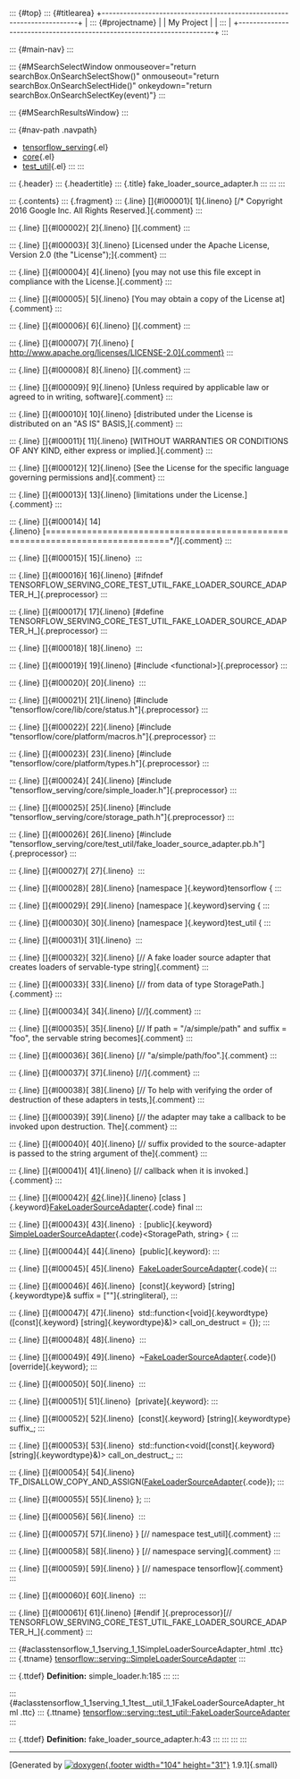 ::: {#top}
::: {#titlearea}
+-----------------------------------------------------------------------+
| ::: {#projectname}                                                    |
| My Project                                                            |
| :::                                                                   |
+-----------------------------------------------------------------------+
:::

::: {#main-nav}
:::

::: {#MSearchSelectWindow onmouseover="return searchBox.OnSearchSelectShow()" onmouseout="return searchBox.OnSearchSelectHide()" onkeydown="return searchBox.OnSearchSelectKey(event)"}
:::

::: {#MSearchResultsWindow}
:::

::: {#nav-path .navpath}
-   [tensorflow\_serving](dir_bbc8937306723ff096d79d77f4a73363.html){.el}
-   [core](dir_517df0ab1daf8f221f60ae5135602a49.html){.el}
-   [test\_util](dir_306b000a767a3d8d2b2841959aa6b5f0.html){.el}
:::
:::

::: {.header}
::: {.headertitle}
::: {.title}
fake\_loader\_source\_adapter.h
:::
:::
:::

::: {.contents}
::: {.fragment}
::: {.line}
[]{#l00001}[ 1]{.lineno} [/\* Copyright 2016 Google Inc. All Rights
Reserved.]{.comment}
:::

::: {.line}
[]{#l00002}[ 2]{.lineno} []{.comment}
:::

::: {.line}
[]{#l00003}[ 3]{.lineno} [Licensed under the Apache License, Version 2.0
(the \"License\");]{.comment}
:::

::: {.line}
[]{#l00004}[ 4]{.lineno} [you may not use this file except in compliance
with the License.]{.comment}
:::

::: {.line}
[]{#l00005}[ 5]{.lineno} [You may obtain a copy of the License
at]{.comment}
:::

::: {.line}
[]{#l00006}[ 6]{.lineno} []{.comment}
:::

::: {.line}
[]{#l00007}[ 7]{.lineno} [
http://www.apache.org/licenses/LICENSE-2.0]{.comment}
:::

::: {.line}
[]{#l00008}[ 8]{.lineno} []{.comment}
:::

::: {.line}
[]{#l00009}[ 9]{.lineno} [Unless required by applicable law or agreed to
in writing, software]{.comment}
:::

::: {.line}
[]{#l00010}[ 10]{.lineno} [distributed under the License is distributed
on an \"AS IS\" BASIS,]{.comment}
:::

::: {.line}
[]{#l00011}[ 11]{.lineno} [WITHOUT WARRANTIES OR CONDITIONS OF ANY KIND,
either express or implied.]{.comment}
:::

::: {.line}
[]{#l00012}[ 12]{.lineno} [See the License for the specific language
governing permissions and]{.comment}
:::

::: {.line}
[]{#l00013}[ 13]{.lineno} [limitations under the License.]{.comment}
:::

::: {.line}
[]{#l00014}[
14]{.lineno} [==============================================================================\*/]{.comment}
:::

::: {.line}
[]{#l00015}[ 15]{.lineno} 
:::

::: {.line}
[]{#l00016}[ 16]{.lineno} [\#ifndef
TENSORFLOW\_SERVING\_CORE\_TEST\_UTIL\_FAKE\_LOADER\_SOURCE\_ADAPTER\_H\_]{.preprocessor}
:::

::: {.line}
[]{#l00017}[ 17]{.lineno} [\#define
TENSORFLOW\_SERVING\_CORE\_TEST\_UTIL\_FAKE\_LOADER\_SOURCE\_ADAPTER\_H\_]{.preprocessor}
:::

::: {.line}
[]{#l00018}[ 18]{.lineno} 
:::

::: {.line}
[]{#l00019}[ 19]{.lineno} [\#include \<functional\>]{.preprocessor}
:::

::: {.line}
[]{#l00020}[ 20]{.lineno} 
:::

::: {.line}
[]{#l00021}[ 21]{.lineno} [\#include
\"tensorflow/core/lib/core/status.h\"]{.preprocessor}
:::

::: {.line}
[]{#l00022}[ 22]{.lineno} [\#include
\"tensorflow/core/platform/macros.h\"]{.preprocessor}
:::

::: {.line}
[]{#l00023}[ 23]{.lineno} [\#include
\"tensorflow/core/platform/types.h\"]{.preprocessor}
:::

::: {.line}
[]{#l00024}[ 24]{.lineno} [\#include
\"tensorflow\_serving/core/simple\_loader.h\"]{.preprocessor}
:::

::: {.line}
[]{#l00025}[ 25]{.lineno} [\#include
\"tensorflow\_serving/core/storage\_path.h\"]{.preprocessor}
:::

::: {.line}
[]{#l00026}[ 26]{.lineno} [\#include
\"tensorflow\_serving/core/test\_util/fake\_loader\_source\_adapter.pb.h\"]{.preprocessor}
:::

::: {.line}
[]{#l00027}[ 27]{.lineno} 
:::

::: {.line}
[]{#l00028}[ 28]{.lineno} [namespace ]{.keyword}tensorflow {
:::

::: {.line}
[]{#l00029}[ 29]{.lineno} [namespace ]{.keyword}serving {
:::

::: {.line}
[]{#l00030}[ 30]{.lineno} [namespace ]{.keyword}test\_util {
:::

::: {.line}
[]{#l00031}[ 31]{.lineno} 
:::

::: {.line}
[]{#l00032}[ 32]{.lineno} [// A fake loader source adapter that creates
loaders of servable-type string]{.comment}
:::

::: {.line}
[]{#l00033}[ 33]{.lineno} [// from data of type StoragePath.]{.comment}
:::

::: {.line}
[]{#l00034}[ 34]{.lineno} [//]{.comment}
:::

::: {.line}
[]{#l00035}[ 35]{.lineno} [// If path = \"/a/simple/path\" and suffix =
\"foo\", the servable string becomes]{.comment}
:::

::: {.line}
[]{#l00036}[ 36]{.lineno} [// \"a/simple/path/foo\".]{.comment}
:::

::: {.line}
[]{#l00037}[ 37]{.lineno} [//]{.comment}
:::

::: {.line}
[]{#l00038}[ 38]{.lineno} [// To help with verifying the order of
destruction of these adapters in tests,]{.comment}
:::

::: {.line}
[]{#l00039}[ 39]{.lineno} [// the adapter may take a callback to be
invoked upon destruction. The]{.comment}
:::

::: {.line}
[]{#l00040}[ 40]{.lineno} [// suffix provided to the source-adapter is
passed to the string argument of the]{.comment}
:::

::: {.line}
[]{#l00041}[ 41]{.lineno} [// callback when it is invoked.]{.comment}
:::

::: {.line}
[]{#l00042}[
[42](classtensorflow_1_1serving_1_1test__util_1_1FakeLoaderSourceAdapter.html){.line}]{.lineno} [class
]{.keyword}[FakeLoaderSourceAdapter](classtensorflow_1_1serving_1_1test__util_1_1FakeLoaderSourceAdapter.html){.code}
final
:::

::: {.line}
[]{#l00043}[ 43]{.lineno}  : [public]{.keyword}
[SimpleLoaderSourceAdapter](classtensorflow_1_1serving_1_1SimpleLoaderSourceAdapter.html){.code}\<StoragePath,
string\> {
:::

::: {.line}
[]{#l00044}[ 44]{.lineno}  [public]{.keyword}:
:::

::: {.line}
[]{#l00045}[ 45]{.lineno} 
[FakeLoaderSourceAdapter](classtensorflow_1_1serving_1_1test__util_1_1FakeLoaderSourceAdapter.html){.code}(
:::

::: {.line}
[]{#l00046}[ 46]{.lineno}  [const]{.keyword} [string]{.keywordtype}&
suffix = [\"\"]{.stringliteral},
:::

::: {.line}
[]{#l00047}[ 47]{.lineno} 
std::function\<[void]{.keywordtype}([const]{.keyword}
[string]{.keywordtype}&)\> call\_on\_destruct = {});
:::

::: {.line}
[]{#l00048}[ 48]{.lineno} 
:::

::: {.line}
[]{#l00049}[ 49]{.lineno} 
\~[FakeLoaderSourceAdapter](classtensorflow_1_1serving_1_1test__util_1_1FakeLoaderSourceAdapter.html){.code}()
[override]{.keyword};
:::

::: {.line}
[]{#l00050}[ 50]{.lineno} 
:::

::: {.line}
[]{#l00051}[ 51]{.lineno}  [private]{.keyword}:
:::

::: {.line}
[]{#l00052}[ 52]{.lineno}  [const]{.keyword} [string]{.keywordtype}
suffix\_;
:::

::: {.line}
[]{#l00053}[ 53]{.lineno}  std::function\<void([const]{.keyword}
[string]{.keywordtype}&)\> call\_on\_destruct\_;
:::

::: {.line}
[]{#l00054}[ 54]{.lineno} 
TF\_DISALLOW\_COPY\_AND\_ASSIGN([FakeLoaderSourceAdapter](classtensorflow_1_1serving_1_1test__util_1_1FakeLoaderSourceAdapter.html){.code});
:::

::: {.line}
[]{#l00055}[ 55]{.lineno} };
:::

::: {.line}
[]{#l00056}[ 56]{.lineno} 
:::

::: {.line}
[]{#l00057}[ 57]{.lineno} } [// namespace test\_util]{.comment}
:::

::: {.line}
[]{#l00058}[ 58]{.lineno} } [// namespace serving]{.comment}
:::

::: {.line}
[]{#l00059}[ 59]{.lineno} } [// namespace tensorflow]{.comment}
:::

::: {.line}
[]{#l00060}[ 60]{.lineno} 
:::

::: {.line}
[]{#l00061}[ 61]{.lineno} [\#endif ]{.preprocessor}[//
TENSORFLOW\_SERVING\_CORE\_TEST\_UTIL\_FAKE\_LOADER\_SOURCE\_ADAPTER\_H\_]{.comment}
:::

::: {#aclasstensorflow_1_1serving_1_1SimpleLoaderSourceAdapter_html .ttc}
::: {.ttname}
[tensorflow::serving::SimpleLoaderSourceAdapter](classtensorflow_1_1serving_1_1SimpleLoaderSourceAdapter.html)
:::

::: {.ttdef}
**Definition:** simple\_loader.h:185
:::
:::

::: {#aclasstensorflow_1_1serving_1_1test__util_1_1FakeLoaderSourceAdapter_html .ttc}
::: {.ttname}
[tensorflow::serving::test\_util::FakeLoaderSourceAdapter](classtensorflow_1_1serving_1_1test__util_1_1FakeLoaderSourceAdapter.html)
:::

::: {.ttdef}
**Definition:** fake\_loader\_source\_adapter.h:43
:::
:::
:::
:::

------------------------------------------------------------------------

[Generated by [![doxygen](doxygen.svg){.footer width="104"
height="31"}](https://www.doxygen.org/index.html) 1.9.1]{.small}
